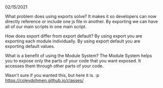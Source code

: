 02/15/2021

What problem does using exports solve? It makes it so developers can now directly reference or include one js file in another. By exporting we can have all of our main scripts in one main script.

How does export differ from export default? By using export you are exporting each module individually. By using export default you are exporting default values.

What is a benefit of using the Module System?
The Module System helps you to expose only the parts of your code that you want exposed. It accesses them through other parts of your code.


Wasn't sure if you wanted this, but here it is. :p
https://coleydohmen.github.io/classes/